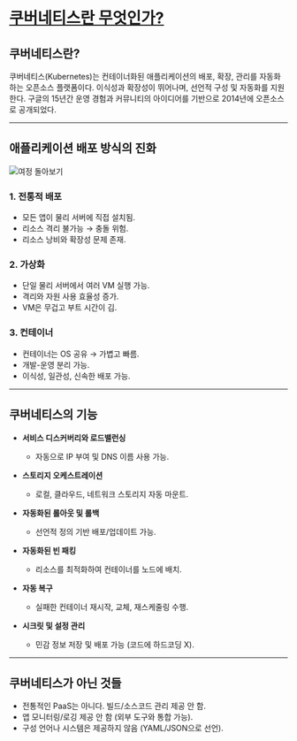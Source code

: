# [쿠버네티스란 무엇인가?](https://kubernetes.io/ko/docs/concepts/overview/)

## 쿠버네티스란?

쿠버네티스(Kubernetes)는 컨테이너화된 애플리케이션의 배포, 확장, 관리를 자동화하는 오픈소스 플랫폼이다. 이식성과 확장성이 뛰어나며, 선언적 구성 및 자동화를 지원한다. 구글의 15년간 운영 경험과 커뮤니티의 아이디어를 기반으로 2014년에 오픈소스로 공개되었다.

---

## 애플리케이션 배포 방식의 진화

![여정 돌아보기](https://kubernetes.io/images/docs/Container_Evolution.svg)<br>

### 1. 전통적 배포
- 모든 앱이 물리 서버에 직접 설치됨.
- 리소스 격리 불가능 → 충돌 위험.
- 리소스 낭비와 확장성 문제 존재.

### 2. 가상화
- 단일 물리 서버에서 여러 VM 실행 가능.
- 격리와 자원 사용 효율성 증가.
- VM은 무겁고 부트 시간이 김.

### 3. 컨테이너
- 컨테이너는 OS 공유 → 가볍고 빠름.
- 개발-운영 분리 가능.
- 이식성, 일관성, 신속한 배포 가능.

---

## 쿠버네티스의 기능

- **서비스 디스커버리와 로드밸런싱**
  - 자동으로 IP 부여 및 DNS 이름 사용 가능.
  
- **스토리지 오케스트레이션**
  - 로컬, 클라우드, 네트워크 스토리지 자동 마운트.
  
- **자동화된 롤아웃 및 롤백**
  - 선언적 정의 기반 배포/업데이트 가능.
  
- **자동화된 빈 패킹**
  - 리소스를 최적화하여 컨테이너를 노드에 배치.
  
- **자동 복구**
  - 실패한 컨테이너 재시작, 교체, 재스케줄링 수행.
  
- **시크릿 및 설정 관리**
  - 민감 정보 저장 및 배포 가능 (코드에 하드코딩 X).

---

## 쿠버네티스가 아닌 것들

- 전통적인 PaaS는 아니다. 빌드/소스코드 관리 제공 안 함.
- 앱 모니터링/로깅 제공 안 함 (외부 도구와 통합 가능).
- 구성 언어나 시스템은 제공하지 않음 (YAML/JSON으로 선언).

